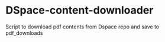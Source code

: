 # DSpace-content-downloader

Script to download pdf contents from Dspace repo and save to pdf_downloads
